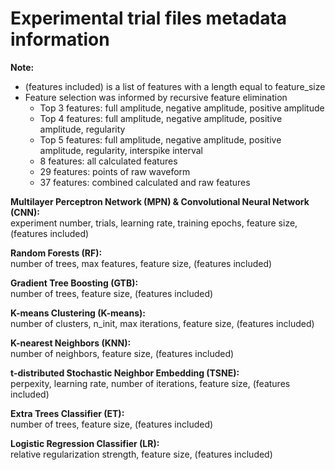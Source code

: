 # **Experimental trial files metadata information**

**Note:**
- (features included) is a list of features with a length equal to feature_size
- Feature selection was informed by recursive feature elimination
  - Top 3 features: full amplitude, negative amplitude, positive amplitude
  - Top 4 features: full amplitude, negative amplitude, positive amplitude, regularity
  - Top 5 features: full amplitude, negative amplitude, positive amplitude, regularity, interspike interval
  - 8 features: all calculated features
  - 29 features: points of raw waveform
  - 37 features: combined calculated and raw features

**Multilayer Perceptron Network (MPN) & Convolutional Neural Network (CNN):**    
experiment number, trials, learning rate, training epochs, feature size, (features included)

**Random Forests (RF):**    
number of trees, max features, feature size, (features included)

**Gradient Tree Boosting (GTB):**     
number of trees, feature size, (features included)

**K-means Clustering (K-means):**     
number of clusters, n_init, max iterations, feature size, (features included)

**K-nearest Neighbors (KNN):**    
number of neighbors, feature size, (features included)

**t-distributed Stochastic Neighbor Embedding (TSNE):**    
perpexity, learning rate, number of iterations, feature size, (features included)

**Extra Trees Classifier (ET):**    
number of trees, feature size, (features included)

**Logistic Regression Classifier (LR):**    
relative regularization strength, feature size, (features included)
